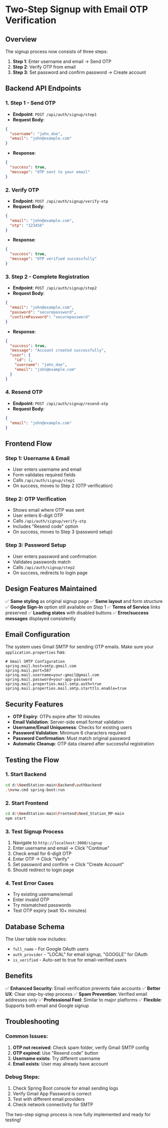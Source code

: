 # Two-Step Signup with Email OTP Verification

## Overview
The signup process now consists of three steps:
1. **Step 1**: Enter username and email → Send OTP
2. **Step 2**: Verify OTP from email
3. **Step 3**: Set password and confirm password → Create account

## Backend API Endpoints

### 1. Step 1 - Send OTP
- **Endpoint**: `POST /api/auth/signup/step1`
- **Request Body**:
```json
{
  "username": "john_doe",
  "email": "john@example.com"
}
```
- **Response**:
```json
{
  "success": true,
  "message": "OTP sent to your email"
}
```

### 2. Verify OTP
- **Endpoint**: `POST /api/auth/signup/verify-otp`
- **Request Body**:
```json
{
  "email": "john@example.com",
  "otp": "123456"
}
```
- **Response**:
```json
{
  "success": true,
  "message": "OTP verified successfully"
}
```

### 3. Step 2 - Complete Registration
- **Endpoint**: `POST /api/auth/signup/step2`
- **Request Body**:
```json
{
  "email": "john@example.com",
  "password": "securepassword",
  "confirmPassword": "securepassword"
}
```
- **Response**:
```json
{
  "success": true,
  "message": "Account created successfully",
  "user": {
    "id": 1,
    "username": "john_doe",
    "email": "john@example.com"
  }
}
```

### 4. Resend OTP
- **Endpoint**: `POST /api/auth/signup/resend-otp`
- **Request Body**:
```json
{
  "email": "john@example.com"
}
```

## Frontend Flow

### Step 1: Username & Email
- User enters username and email
- Form validates required fields
- Calls `/api/auth/signup/step1`
- On success, moves to Step 2 (OTP verification)

### Step 2: OTP Verification
- Shows email where OTP was sent
- User enters 6-digit OTP
- Calls `/api/auth/signup/verify-otp`
- Includes "Resend code" option
- On success, moves to Step 3 (password setup)

### Step 3: Password Setup
- User enters password and confirmation
- Validates passwords match
- Calls `/api/auth/signup/step2`
- On success, redirects to login page

## Design Features Maintained

✅ **Same styling** as original signup page
✅ **Same layout** and form structure
✅ **Google Sign-In** option still available on Step 1
✅ **Terms of Service** links preserved
✅ **Loading states** with disabled buttons
✅ **Error/success messages** displayed consistently

## Email Configuration

The system uses Gmail SMTP for sending OTP emails. Make sure your `application.properties` has:

```properties
# Gmail SMTP Configuration
spring.mail.host=smtp.gmail.com
spring.mail.port=587
spring.mail.username=your-gmail@gmail.com
spring.mail.password=your-app-password
spring.mail.properties.mail.smtp.auth=true
spring.mail.properties.mail.smtp.starttls.enable=true
```

## Security Features

- **OTP Expiry**: OTPs expire after 10 minutes
- **Email Validation**: Server-side email format validation
- **Username/Email Uniqueness**: Checks for existing users
- **Password Validation**: Minimum 6 characters required
- **Password Confirmation**: Must match original password
- **Automatic Cleanup**: OTP data cleared after successful registration

## Testing the Flow

### 1. Start Backend
```bash
cd d:\NeedStation-main\Backend\authbackend
.\mvnw.cmd spring-boot:run
```

### 2. Start Frontend
```bash
cd d:\NeedStation-main\Frontend\Need_Station_MP-main
npm start
```

### 3. Test Signup Process
1. Navigate to `http://localhost:3000/signup`
2. Enter username and email → Click "Continue"
3. Check email for 6-digit OTP
4. Enter OTP → Click "Verify"
5. Set password and confirm → Click "Create Account"
6. Should redirect to login page

### 4. Test Error Cases
- Try existing username/email
- Enter invalid OTP
- Try mismatched passwords
- Test OTP expiry (wait 10+ minutes)

## Database Schema

The User table now includes:
- `full_name` - For Google OAuth users
- `auth_provider` - "LOCAL" for email signup, "GOOGLE" for OAuth
- `is_verified` - Auto-set to true for email-verified users

## Benefits

✅ **Enhanced Security**: Email verification prevents fake accounts
✅ **Better UX**: Clear step-by-step process
✅ **Spam Prevention**: Verified email addresses only
✅ **Professional Feel**: Similar to major platforms
✅ **Flexible**: Supports both email and Google signup

## Troubleshooting

### Common Issues:
1. **OTP not received**: Check spam folder, verify Gmail SMTP config
2. **OTP expired**: Use "Resend code" button
3. **Username exists**: Try different username
4. **Email exists**: User may already have account

### Debug Steps:
1. Check Spring Boot console for email sending logs
2. Verify Gmail App Password is correct
3. Test with different email providers
4. Check network connectivity for SMTP

The two-step signup process is now fully implemented and ready for testing!
